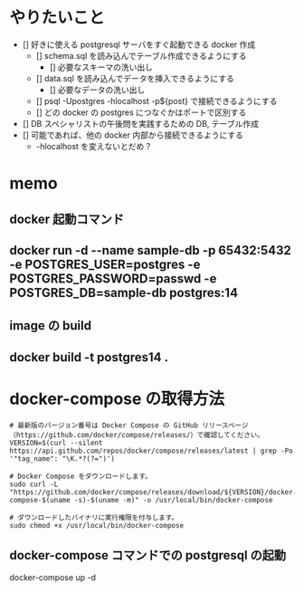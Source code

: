 # やりたいこと
- [] 好きに使える postgresql サーバをすぐ起動できる docker 作成
  - [] schema.sql を読み込んでテーブル作成できるようにする
    - [] 必要なスキーマの洗い出し
  - [] data.sql を読み込んでデータを挿入できるようにする
    - [] 必要なデータの洗い出し
  - [] psql -Upostgres -hlocalhost -p${post} で接続できるようにする
  - [] どの docker の postgres につなぐかはポートで区別する
- [] DB スペシャリストの午後問を実践するための DB, テーブル作成
- [] 可能であれば、他の docker 内部から接続できるようにする
  - -hlocalhost を変えないとだめ？

# memo
## docker 起動コマンド
## docker run -d --name sample-db -p 65432:5432 -e POSTGRES_USER=postgres -e POSTGRES_PASSWORD=passwd -e POSTGRES_DB=sample-db postgres:14

## image の build
## docker build -t postgres14 .

# docker-compose の取得方法

```
# 最新版のバージョン番号は Docker Compose の GitHub リリースページ（https://github.com/docker/compose/releases/）で確認してください。
VERSION=$(curl --silent https://api.github.com/repos/docker/compose/releases/latest | grep -Po '"tag_name": "\K.*?(?=")')

# Docker Compose をダウンロードします。
sudo curl -L "https://github.com/docker/compose/releases/download/${VERSION}/docker-compose-$(uname -s)-$(uname -m)" -o /usr/local/bin/docker-compose

# ダウンロードしたバイナリに実行権限を付与します。
sudo chmod +x /usr/local/bin/docker-compose
```

## docker-compose コマンドでの postgresql の起動
docker-compose up -d

